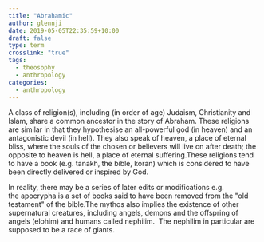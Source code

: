 ```yaml
---
title: "Abrahamic"
author: glennji
date: 2019-05-05T22:35:59+10:00
draft: false
type: term
crosslink: "true"
tags:
  - theosophy
  - anthropology
categories:
  - anthropology
---
```

A class of religion(s), including (in order of age) Judaism, Christianity and Islam, share a common ancestor in the story of Abraham. These religions are similar in that they hypothesise an all-powerful god (in heaven) and an antagonistic devil (in hell). They also speak of heaven, a place of eternal bliss, where the souls of the chosen or believers will live on after death; the opposite to heaven is hell, a place of eternal suffering.These religions tend to have a book (e.g. tanakh, the bible, koran) which is considered to have been directly delivered or inspired by God.

In reality, there may be a series of later edits or modifications e.g. the apocrypha is a set of books said to have been removed from the "old testament" of the bible.The mythos also implies the existence of other supernatural creatures, including angels, demons and the offspring of angels (elohim) and humans called nephilim.  The nephilim in particular are supposed to be a race of giants.
